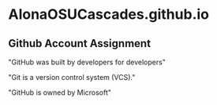 # AlonaOSUCascades.github.io
## Github Account Assignment
"GitHub was built by developers for developers"

"Git is a version control system (VCS)."

"GitHub is owned by Microsoft"

